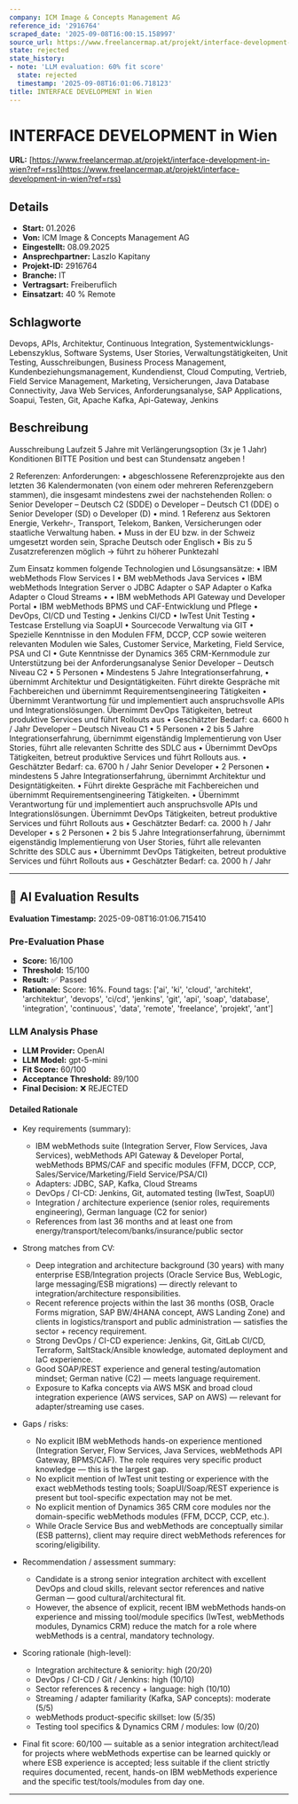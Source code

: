 ```yaml
---
company: ICM Image & Concepts Management AG
reference_id: '2916764'
scraped_date: '2025-09-08T16:00:15.158997'
source_url: https://www.freelancermap.at/projekt/interface-development-in-wien?ref=rss
state: rejected
state_history:
- note: 'LLM evaluation: 60% fit score'
  state: rejected
  timestamp: '2025-09-08T16:01:06.718123'
title: INTERFACE DEVELOPMENT in Wien
---
```



# INTERFACE DEVELOPMENT in Wien
**URL:** [https://www.freelancermap.at/projekt/interface-development-in-wien?ref=rss](https://www.freelancermap.at/projekt/interface-development-in-wien?ref=rss)
## Details
- **Start:** 01.2026
- **Von:** ICM Image & Concepts Management AG
- **Eingestellt:** 08.09.2025
- **Ansprechpartner:** Laszlo Kapitany
- **Projekt-ID:** 2916764
- **Branche:** IT
- **Vertragsart:** Freiberuflich
- **Einsatzart:** 40
                                                % Remote

## Schlagworte
Devops, APIs, Architektur, Continuous Integration, Systementwicklungs-Lebenszyklus, Software Systems, User Stories, Verwaltungstätigkeiten, Unit Testing, Ausschreibungen, Business Process Management, Kundenbeziehungsmanagement, Kundendienst, Cloud Computing, Vertrieb, Field Service Management, Marketing, Versicherungen, Java Database Connectivity, Java Web Services, Anforderungsanalyse, SAP Applications, Soapui, Testen, Git, Apache Kafka, Api-Gateway, Jenkins

## Beschreibung
Ausschreibung
Laufzeit 5 Jahre mit Verlängerungsoption (3x je 1 Jahr)
Konditionen BITTE Position und best can Stundensatz angeben !

2 Referenzen:
Anforderungen:
• abgeschlossene Referenzprojekte aus den letzten 36 Kalendermonaten (von einem oder mehreren Referenzgebern stammen), die insgesamt mindestens zwei der nachstehenden Rollen:
o Senior Developer – Deutsch C2 (SDDE)
o Developer – Deutsch C1 (DDE)
o Senior Developer (SD)
o Developer (D)
• mind. 1 Referenz aus Sektoren Energie, Verkehr-, Transport, Telekom, Banken, Versicherungen oder staatliche Verwaltung haben.
• Muss in der EU bzw. in der Schweiz umgesetzt worden sein, Sprache Deutsch oder Englisch
• Bis zu 5 Zusatzreferenzen möglich -> führt zu höherer Punktezahl

Zum Einsatz kommen folgende Technologien und Lösungsansätze:
• IBM webMethods Flow Services I
• BM webMethods Java Services
• IBM webMethods Integration Server
o JDBC Adapter
o SAP Adapter
o Kafka Adapter
o Cloud Streams •
• IBM webMethods API Gateway und Developer Portal
• IBM webMethods BPMS und CAF-Entwicklung und Pflege
• DevOps, CI/CD und Testing
• Jenkins CI/CD
• IwTest Unit Testing
• Testcase Erstellung via SoapUI
• Sourcecode Verwaltung via GIT
• Spezielle Kenntnisse in den Modulen FFM, DCCP, CCP sowie weiteren relevanten Modulen wie Sales, Customer Service, Marketing, Field Service, PSA und CI
• Gute Kenntnisse der Dynamics 365 CRM-Kernmodule zur Unterstützung bei der Anforderungsanalyse
Senior Developer – Deutsch Niveau C2
• 5 Personen
• Mindestens 5 Jahre Integrationserfahrung,
• übernimmt Architektur und Designtätigkeiten. Führt direkte Gespräche mit Fachbereichen und übernimmt Requirementsengineering Tätigkeiten
• Übernimmt Verantwortung für und implementiert auch anspruchsvolle APIs und Integrationslösungen. Übernimmt DevOps Tätigkeiten, betreut produktive Services und führt Rollouts aus
• Geschätzter Bedarf: ca. 6600 h / Jahr
Developer – Deutsch Niveau C1
• 5 Personen
• 2 bis 5 Jahre Integrationserfahrung, übernimmt eigenständig Implementierung von User Stories, führt alle relevanten Schritte des SDLC aus
• Übernimmt DevOps Tätigkeiten, betreut produktive Services und führt Rollouts aus.
• Geschätzter Bedarf: ca. 6700 h / Jahr
Senior Developer
• 2 Personen
• mindestens 5 Jahre Integrationserfahrung, übernimmt Architektur und Designtätigkeiten.
• Führt direkte Gespräche mit Fachbereichen und übernimmt Requirementsengineering Tätigkeiten.
• Übernimmt Verantwortung für und implementiert auch anspruchsvolle APIs und Integrationslösungen. Übernimmt DevOps Tätigkeiten, betreut produktive Services und führt Rollouts aus
• Geschätzter Bedarf: ca. 2000 h / Jahr
Developer
• s 2 Personen
• 2 bis 5 Jahre Integrationserfahrung, übernimmt eigenständig Implementierung von User Stories, führt alle relevanten Schritte des SDLC aus
• Übernimmt DevOps Tätigkeiten, betreut produktive Services und führt Rollouts aus
• Geschätzter Bedarf: ca. 2000 h / Jahr

---

## 🤖 AI Evaluation Results

**Evaluation Timestamp:** 2025-09-08T16:01:06.715410

### Pre-Evaluation Phase
- **Score:** 16/100
- **Threshold:** 15/100
- **Result:** ✅ Passed
- **Rationale:** Score: 16%. Found tags: ['ai', 'ki', 'cloud', 'architekt', 'architektur', 'devops', 'ci/cd', 'jenkins', 'git', 'api', 'soap', 'database', 'integration', 'continuous', 'data', 'remote', 'freelance', 'projekt', 'ant']

### LLM Analysis Phase
- **LLM Provider:** OpenAI
- **LLM Model:** gpt-5-mini
- **Fit Score:** 60/100
- **Acceptance Threshold:** 89/100
- **Final Decision:** ❌ REJECTED

#### Detailed Rationale
- Key requirements (summary):
  - IBM webMethods suite (Integration Server, Flow Services, Java Services), webMethods API Gateway & Developer Portal, webMethods BPMS/CAF and specific modules (FFM, DCCP, CCP, Sales/Service/Marketing/Field Service/PSA/CI)
  - Adapters: JDBC, SAP, Kafka, Cloud Streams
  - DevOps / CI-CD: Jenkins, Git, automated testing (IwTest, SoapUI)
  - Integration / architecture experience (senior roles, requirements engineering), German language (C2 for senior)
  - References from last 36 months and at least one from energy/transport/telecom/banks/insurance/public sector

- Strong matches from CV:
  - Deep integration and architecture background (30 years) with many enterprise ESB/Integration projects (Oracle Service Bus, WebLogic, large messaging/ESB migrations) — directly relevant to integration/architecture responsibilities.
  - Recent reference projects within the last 36 months (OSB, Oracle Forms migration, SAP BW/4HANA concept, AWS Landing Zone) and clients in logistics/transport and public administration — satisfies the sector + recency requirement.
  - Strong DevOps / CI-CD experience: Jenkins, Git, GitLab CI/CD, Terraform, SaltStack/Ansible knowledge, automated deployment and IaC experience.
  - Good SOAP/REST experience and general testing/automation mindset; German native (C2) — meets language requirement.
  - Exposure to Kafka concepts via AWS MSK and broad cloud integration experience (AWS services, SAP on AWS) — relevant for adapter/streaming use cases.

- Gaps / risks:
  - No explicit IBM webMethods hands-on experience mentioned (Integration Server, Flow Services, Java Services, webMethods API Gateway, BPMS/CAF). The role requires very specific product knowledge — this is the largest gap.
  - No explicit mention of IwTest unit testing or experience with the exact webMethods testing tools; SoapUI/Soap/REST experience is present but tool-specific expectation may not be met.
  - No explicit mention of Dynamics 365 CRM core modules nor the domain-specific webMethods modules (FFM, DCCP, CCP, etc.).
  - While Oracle Service Bus and webMethods are conceptually similar (ESB patterns), client may require direct webMethods references for scoring/eligibility.

- Recommendation / assessment summary:
  - Candidate is a strong senior integration architect with excellent DevOps and cloud skills, relevant sector references and native German — good cultural/architectural fit.
  - However, the absence of explicit, recent IBM webMethods hands‑on experience and missing tool/module specifics (IwTest, webMethods modules, Dynamics CRM) reduce the match for a role where webMethods is a central, mandatory technology.

- Scoring rationale (high-level):
  - Integration architecture & seniority: high (20/20)
  - DevOps / CI-CD / Git / Jenkins: high (10/10)
  - Sector references & recency + language: high (10/10)
  - Streaming / adapter familiarity (Kafka, SAP concepts): moderate (5/5)
  - webMethods product-specific skillset: low (5/35)
  - Testing tool specifics & Dynamics CRM / modules: low (0/20)

- Final fit score: 60/100 — suitable as a senior integration architect/lead for projects where webMethods expertise can be learned quickly or where ESB experience is accepted; less suitable if the client strictly requires documented, recent, hands-on IBM webMethods experience and the specific test/tools/modules from day one.

---
